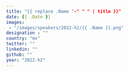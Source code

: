 ```yaml
---
title: "{{ replace .Name "-" " " | title }}"
date: {{ .Date }}
images: 
 - "/images/speakers/2022-h2/{{ .Name }}.png"
designation : ""
country: "mx"
twitter: ""
linkedin: ""
github: ""
year: "2022-h2"
---
```


